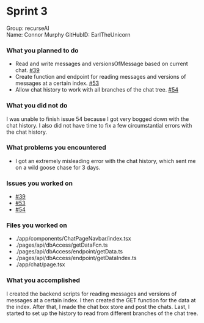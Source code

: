 # Sprint 3

Group: recurseAI  
Name: Connor Murphy
GitHubID: EarlTheUnicorn

### What you planned to do

- Read and write messages and versionsOfMessage based on current chat. [#39](https://github.com/utk-cs340-fall23/recurseAI/issues/39)
- Create function and endpoint for reading messages and versions of messages at a certain index. [#53](https://github.com/utk-cs340-fall23/recurseAI/issues/53)
- Allow chat history to work with all branches of the chat tree. [#54](https://github.com/utk-cs340-fall23/recurseAI/issues/54)

### What you did not do

I was unable to finish issue 54 because I got very bogged down with the chat history. I also did not have time to fix a few circumstantial errors with the chat history.

### What problems you encountered

- I got an extremely misleading error with the chat history, which sent me on a wild goose chase for 3 days.

### Issues you worked on

- [#39](https://github.com/utk-cs340-fall23/recurseAI/issues/39)
- [#53](https://github.com/utk-cs340-fall23/recurseAI/issues/53)
- [#54](https://github.com/utk-cs340-fall23/recurseAI/issues/54)

### Files you worked on

- ./app/components/ChatPageNavbar/index.tsx
- ./pages/api/dbAccess/getDataFcn.ts
- ./pages/api/dbAccess/endpoint/getData.ts
- ./pages/api/dbAccess/endpoint/getDataIndex.ts
- ./app/chat/page.tsx

### What you accomplished

I created the backend scripts for reading messages and versions of messages at a certain index. I then created the GET function for the data at the index. After that, I made the chat box store and post the chats. Last, I started to set up the history to read from different branches of the chat tree.
